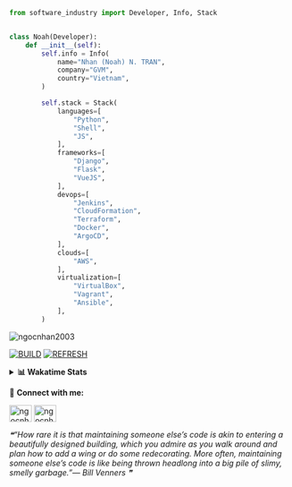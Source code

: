 ```python
from software_industry import Developer, Info, Stack


class Noah(Developer):
    def __init__(self):
        self.info = Info(
            name="Nhan (Noah) N. TRAN",
            company="GVM",
            country="Vietnam",
        )

        self.stack = Stack(
            languages=[
                "Python",
                "Shell",
                "JS",
            ],
            frameworks=[
                "Django",
                "Flask",
                "VueJS",
            ],
            devops=[
                "Jenkins",
                "CloudFormation",
                "Terraform",
                "Docker",
                "ArgoCD",
            ],
            clouds=[
                "AWS",
            ],
            virtualization=[
                "VirtualBox",
                "Vagrant",
                "Ansible",
            ],
        )
```
<img src="https://komarev.com/ghpvc/?username=ngocnhan2003&label=Profile%20views&color=0e75b6&style=flat" alt="ngocnhan2003" /> 

[![BUILD](https://github.com/ngocnhan2003/ngocnhan2003/actions/workflows/001_build.yml/badge.svg)](https://github.com/ngocnhan2003/ngocnhan2003/actions/workflows/001_build.yml)
[![REFRESH](https://github.com/ngocnhan2003/ngocnhan2003/actions/workflows/002_refresh.yml/badge.svg)](https://github.com/ngocnhan2003/ngocnhan2003/actions/workflows/002_refresh.yml)

<details> 
  <summary><b>📊 Wakatime Stats</b></summary>
  <br>
  
<!--START_SECTION:waka-->
![Code Time](http://img.shields.io/badge/Code%20Time-643%20hrs%2017%20mins-blue)

**I'm a Night 🦉** 

```text
🌞 Morning    42 commits     ████░░░░░░░░░░░░░░░░░░░░░   18.67% 
🌆 Daytime    59 commits     ██████░░░░░░░░░░░░░░░░░░░   26.22% 
🌃 Evening    57 commits     ██████░░░░░░░░░░░░░░░░░░░   25.33% 
🌙 Night      67 commits     ███████░░░░░░░░░░░░░░░░░░   29.78%

```
📅 **I'm Most Productive on Tuesday** 

```text
Monday       40 commits     ████░░░░░░░░░░░░░░░░░░░░░   17.78% 
Tuesday      80 commits     █████████░░░░░░░░░░░░░░░░   35.56% 
Wednesday    72 commits     ████████░░░░░░░░░░░░░░░░░   32.0% 
Thursday     5 commits      ░░░░░░░░░░░░░░░░░░░░░░░░░   2.22% 
Friday       4 commits      ░░░░░░░░░░░░░░░░░░░░░░░░░   1.78% 
Saturday     9 commits      █░░░░░░░░░░░░░░░░░░░░░░░░   4.0% 
Sunday       15 commits     █░░░░░░░░░░░░░░░░░░░░░░░░   6.67%

```


📊 **This Week I Spent My Time On** 

```text
⌚︎ Time Zone: Asia/Ho_Chi_Minh

💬 Programming Languages: 
Go                       4 hrs 50 mins       ██████████████████░░░░░░░   73.73% 
JavaScript               31 mins             ██░░░░░░░░░░░░░░░░░░░░░░░   7.93% 
Other                    20 mins             █░░░░░░░░░░░░░░░░░░░░░░░░   5.21% 
YAML                     16 mins             █░░░░░░░░░░░░░░░░░░░░░░░░   4.13% 
PHP                      16 mins             █░░░░░░░░░░░░░░░░░░░░░░░░   4.09%

🔥 Editors: 
GoLand                   4 hrs 27 mins       █████████████████░░░░░░░░   68.11% 
VS Code                  2 hrs 5 mins        ████████░░░░░░░░░░░░░░░░░   31.89%

💻 Operating System: 
Linux                    6 hrs 33 mins       █████████████████████████   100.0%

```

**I Mostly Code in Python** 

```text
Python                   14 repos            ███████████░░░░░░░░░░░░░░   43.75% 
JavaScript               6 repos             ████░░░░░░░░░░░░░░░░░░░░░   18.75% 
TypeScript               2 repos             █░░░░░░░░░░░░░░░░░░░░░░░░   6.25% 
Kotlin                   2 repos             █░░░░░░░░░░░░░░░░░░░░░░░░   6.25% 
Vue                      2 repos             █░░░░░░░░░░░░░░░░░░░░░░░░   6.25%

```



 Last Updated on 23/11/2022 05:49:24 UTC+7
<!--END_SECTION:waka-->
</details>

🔗 **Connect with me:**

<a href="https://linkedin.com/in/ngocnhan2003" target="blank"><img align="center" src="https://raw.githubusercontent.com/rahuldkjain/github-profile-readme-generator/master/src/images/icons/Social/linked-in-alt.svg" alt="ngocnhan2003" height="30" width="40" /></a>
<a href="https://instagram.com/ngocnhan2003" target="blank"><img align="center" src="https://raw.githubusercontent.com/rahuldkjain/github-profile-readme-generator/master/src/images/icons/Social/instagram.svg" alt="ngocnhan2003" height="30" width="40" /></a>


<!--STARTS_HERE_QUOTE_README-->
<i>❝“How rare it is that maintaining someone else’s code is akin to entering a beautifully designed building, which you admire as you walk around and plan how to add a wing or do some redecorating. More often, maintaining someone else’s code is like being thrown headlong into a big pile of slimy, smelly garbage.”— Bill Venners   ❞</i>
<!--ENDS_HERE_QUOTE_README-->
